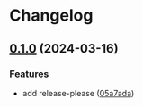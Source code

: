 # Changelog

## [0.1.0](https://github.com/gouarin/semver_test/compare/v0.0.1...v0.1.0) (2024-03-16)


### Features

* add release-please ([05a7ada](https://github.com/gouarin/semver_test/commit/05a7ada56584c72395fa2b8d70de1365f3f62eed))
